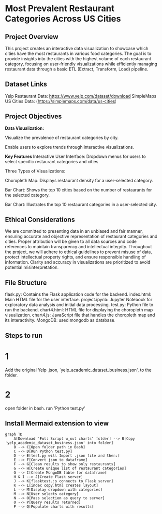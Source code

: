 # Most Prevalent Restaurant Categories Across US Cities

## Project Overview
This project creates an interactive data visualization to showcase which cities have the most restaurants in various food categories. The goal is to provide insights into the cities with the highest volume of each restaurant category, focusing on user-friendly visualizations while efficiently managing restaurant data through a basic ETL (Extract, Transform, Load) pipeline.

## Dataset Links
Yelp Restaurant Data: https://www.yelp.com/dataset/download
SimpleMaps US Cities Data: (https://simplemaps.com/data/us-cities)

## Project Objectives
**Data Visualization:**  

Visualize the prevalence of restaurant categories by city.  

Enable users to explore trends through interactive visualizations.

**Key Features**
Interactive User Interface: Dropdown menus for users to select specific restaurant categories and cities.  

Three Types of Visualizations:  

Choropleth Map: Displays restaurant density for a user-selected category.  

Bar Chart: Shows the top 10 cities based on the number of restaurants for the selected category.  

Bar Chart: Illustrates the top 10 restaurant categories in a user-selected city.  

## Ethical Considerations
We are committed to presenting data in an unbiased and fair manner, ensuring accurate and objective representation of restaurant categories and cities. Proper attribution will be given to all data sources and code references to maintain transparency and intellectual integrity. Throughout the project, we will adhere to ethical guidelines to prevent misuse of data, protect intellectual property rights, and ensure responsible handling of information. Clarity and accuracy in visualizations are prioritized to avoid potential misinterpretation.

## File Structure
flask.py: Contains the Flask application code for the backend.
index.html: Main HTML file for the user interface.
project.ipynb: Jupyter Notebook for exploratory data analysis and initial data processing.
test.py: Python file to run the backend.
chart4.html: HTML file for displaying the choropleth map visualization.
chart4.js: JavaScript file that handles the choropleth map and its interactivity.
MongoDB: used mongodb as database.

## Steps to run

# 1
Add the original Yelp .json, 'yelp_academic_dataset_business.json', to the folder.
# 2
open folder in bash. run 'Python test.py'


## Install Mermaid extension to view

```mermaid
graph TD
    A[Download 'Full Script w_out charts' folder] --> B[Copy 'yelp_academic_dataset_business.json' into folder]
    B --> C[Open folder path in Bash]
    C --> D[Run Python test.py]
    D --> E[test.py will Import .json file and then:]
    E --> F[Convert json to dataframe]
    F --> G[Clean results to show only restaurants]
    G --> H[Create unique list of restaurant categories]
    G --> I[Create MongoDB table for dataframe]
    H & I --> J[Create Flask server]
    J --> K[flasktest.js connects to Flask server]
    K --> L[index copy.html creates layout]
    L --> M[Display dropdown with categories]
    M --> N[User selects category]
    N --> O[Pass selection as query to server]
    O --> P[Query results returned]
    P --> Q[Populate charts with results]
```
